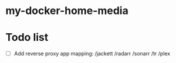 # my-docker-home-media

# Todo list
- [ ] Add reverse proxy app mapping: /jackett /radarr /sonarr /tr /plex
 
